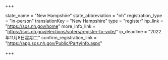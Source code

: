 +++

state_name = "New Hampshire"
state_abbreviation = "nh"
registration_type = "in-person"
translationKey = "New Hampshire"
type = "register"
hp_link = "https://sos.nh.gov/home"
more_info_link = "https://sos.nh.gov/elections/voters/register-to-vote/"
ip_deadline = "2022年11月8日星期二"
confirm_registration_link = "https://app.sos.nh.gov/Public/PartyInfo.aspx"

+++